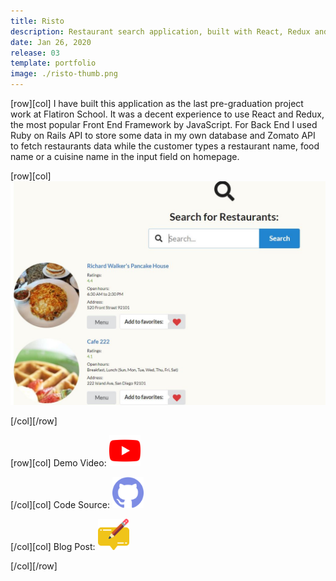 ```yaml
---
title: Risto
description: Restaurant search application, built with React, Redux and Ruby on Rails.
date: Jan 26, 2020
release: 03
template: portfolio
image: ./risto-thumb.png
---
```


[row][col]
I have built this application as the last pre-graduation project work at Flatiron School. It was a decent experience to use React and Redux, the most popular Front End Framework by JavaScript. For Back End I used Ruby on Rails API to store some data in my own database and Zomato API to fetch restaurants data while the customer types a restaurant name, food name or a cuisine name in the input field on homepage.

[row][col]
![image](./risto-thumb.png)

[/col][/row]

[row][col]
Demo Video: <a href="https://www.youtube.com/watch?v=e88Qy8yO4UE&t=1s" target="_blank" ><img src="./youtube.svg" alt="No img" width="50" height="50" border="0" /></a>

[/col][col]
Code Source: <a href="https://github.com/yazseyit77/risto" target="_blank" ><img src="./github.svg" alt="No img" width="50" height="50" /></a>

[/col][col]
Blog Post: <a href="https://medium.com/@yazgeldi.seyidov/react-redux-portfolio-project-designed-with-react-semantic-ui-b7caf20ca261" target="_blank" ><img src="./notes.svg" alt="No img" width="50" height="50" /></a>

[/col][/row]
